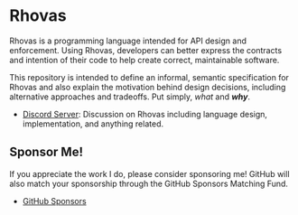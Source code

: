 # Rhovas

Rhovas is a programming language intended for API design and enforcement. Using
Rhovas, developers can better express the contracts and intention of their code
to help create correct, maintainable software.

This repository is intended to define an informal, semantic specification for
Rhovas and also explain the motivation behind design decisions, including
alternative approaches and tradeoffs. Put simply, *what* and ***why***.

 - [Discord Server](https://discord.gg/gm96xd8): Discussion on Rhovas including
   language design, implementation, and anything related.

## Sponsor Me!

If you appreciate the work I do, please consider sponsoring me! GitHub will also
match your sponsorship through the GitHub Sponsors Matching Fund.

 - [GitHub Sponsors](https://github.com/sponsors/WillBAnders)
